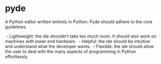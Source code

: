 # pyde
A Python editor written entirely in Python. Pyde should adhere to the core guidelines.

  - Lightweight: the ide shouldn't take too much room. It should also work on machines with lower end hardware.
  - Helpful: the ide should be intuitive and understand what the developer wants.
  - Flexible: the ide should allow the user to deal with the many aspects of programming in Python effortlessly.
